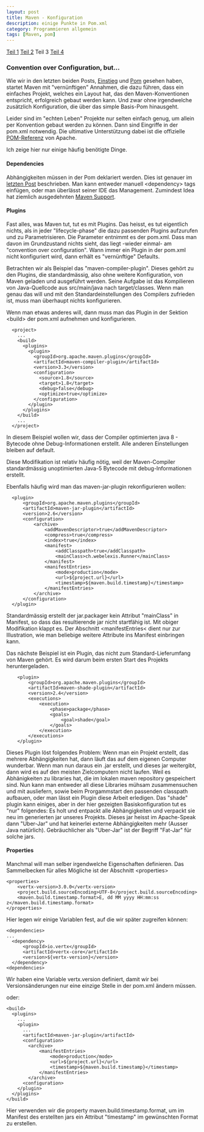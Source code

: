 ```yaml
---
layout: post
title: Maven - Konfiguration
description: einige Punkte in Pom.xml
category: Programmieren allgemein
tags: [Maven, pom]
---
```


[Teil 1](/2015/07/Maven) [Teil 2](/2015/07/pom) Teil 3 [Teil 4](/2015/07/maven-plugin)


### Convention over Configuration, but...

Wie wir in den letzten beiden Posts, [Einstieg](2015/07/Maven) und [Pom](2015/07/pom) gesehen haben, startet Maven
 mit "vernünftigen" Annahmen, die dazu führen, dass ein einfaches Projekt, welches ein Layout hat, das den Maven-Konventionen
 entspricht, erfolgreich gebaut werden kann. Und zwar ohne irgendwelche zusätzlich Konfiguration, die über das simple
 Basis-Pom hinausgeht.

Leider sind im "echten Leben" Projekte nur selten einfach genug, um allein per Konvention gebaut werden zu können.
Dann sind Eingriffe in der pom.xml notwendig. Die ultimative Unterstützung dabei ist die offizielle 
[POM-Referenz](https://maven.apache.org/pom.html) von Apache.

Ich zeige hier nur einige häufig benötigte Dinge.

#### Dependencies

Abhängigkeiten müssen in der Pom deklariert werden. Dies ist genauer im [letzten Post](2015/07/pom) beschrieben. Man kann
entweder manuell &lt;dependency&gt; tags einfügen, oder man überlässt seiner IDE das Management. Zumindest Idea hat ziemlich
ausgedehnten [Maven Support](https://www.jetbrains.com/idea/help/maven.html).

#### Plugins

Fast alles, was Maven tut, tut es mit Plugins. Das heisst, es tut eigentlich nichts, als in jeder "lifecycle-phase" 
die dazu passenden Plugins aufzurufen und zu Parametrisieren. Die Parameter entnimmt es der pom.xml. Dass man davon
im Grundzustand nichts sieht, das liegt -wieder einmal- am "convention over configuration". Wann immer ein Plugin 
in der pom.xml nicht konfiguriert wird, dann erhält es "vernünftige" Defaults.

Betrachten wir als Beispiel das "maven-compiler-plugin". Dieses gehört zu den Plugins, die standardmässig, also ohne
weitere Konfiguration, von Maven geladen und ausgeführt werden. Seine Aufgabe ist das Kompilieren von Java-Quellcode
aus src/main/java nach target/classes. Wenn man genau das will und mit den Standardeinstellungen des Compilers zufrieden
ist, muss man überhaupt nichts konfigurieren.

Wenn man etwas anderes will, dann muss man das Plugin in der Sektion &lt;build&gt; der pom.xml aufnehmen und konfigurieren.

      <project>
        ...
        <build>
          <plugins>
            <plugin>
              <groupId>org.apache.maven.plugins</groupId>
              <artifactId>maven-compiler-plugin</artifactId>
              <version>3.3</version>
              <configuration>
                <source>1.8</source>
                <target>1.8</target>
                <debug>false</debug>
                <optimize>true</optimize>
              </configuration>
            </plugin>
          </plugins>
        </build>
        ...
      </project>

In diesem Beispiel wollen wir, dass der Compiler optimierten java 8 - Bytecode 
ohne Debug-Informationen erstellt. Alle anderen Einstellungen bleiben auf default.

Diese Modifikation ist relativ häufig nötig, weil der Maven-Compiler standardmässig unoptimierten Java-5 Bytecode
mit debug-Informationen erstellt.

Ebenfalls häufig wird man das maven-jar-plugin rekonfigurieren wollen:

      <plugin>
          <groupId>org.apache.maven.plugins</groupId>
          <artifactId>maven-jar-plugin</artifactId>
          <version>2.6</version>
          <configuration>
              <archive>
                  <addMavenDescriptor>true</addMavenDescriptor>
                  <compress>true</compress>
                  <index>true</index>
                  <manifest>
                      <addClasspath>true</addClasspath>
                      <mainClass>ch.webelexis.Runner</mainClass>
                  </manifest>
                  <manifestEntries>
                      <mode>production</mode>
                      <url>${project.url}</url>
                      <timestamp>${maven.build.timestamp}</timestamp>
                  </manifestEntries>
              </archive>
          </configuration>
      </plugin>
      
Standardmässig erstellt der jar.packager kein Attribut "mainClass" in Manifest, so dass das resultierende jar
nicht startfähig ist. Mit obiger Modifikation klappt es. Der Abschnitt &lt;manifestEntries&lt; dient nur zur
Illustration, wie man beliebige weitere Attribute ins Manifest einbringen kann.

Das nächste Beispiel ist ein Plugin, das nicht zum Standard-Lieferumfang von Maven gehört. Es wird darum beim ersten
Start des Projekts heruntergeladen.

        <plugin>
            <groupId>org.apache.maven.plugins</groupId>
            <artifactId>maven-shade-plugin</artifactId>
            <version>2.4</version>
            <executions>
                <execution>
                    <phase>package</phase>
                    <goals>
                        <goal>shade</goal>
                    </goals>
                </execution>
            </executions>
        </plugin>


Dieses Plugin löst folgendes Problem: Wenn man ein Projekt erstellt, das mehrere Abhängigkeiten hat, dann läuft das auf dem eigenen
Computer wunderbar. Wenn man nun daraus ein .jar erstellt, und dieses jar weitergibt, dann wird es auf den meisten Zielcomputern
nicht laufen. Weil es Abhänigkeiten zu libraries hat, die im lokalen maven repository gespeichert sind. Nun kann man entweder
all diese Libraries mühsam zusammensuchen und mit ausliefern, sowie beim Prorgammstart den passenden classpath aufbauen, oder
man lässt ein Plugin diese Arbeit erledigen.
Das "shade" plugin kann einiges, aber in der hier gezeigten Basiskonfiguration tut es "nur" folgendes:
Es holt und entpackt alle Abhängigkeiten und verpackt sie neu im generierten jar unseres Projekts. Dieses jar heisst im
Apache-Speak dann "Uber-Jar" und hat keinerlei externe Abhängigkeiten mehr (Ausser Java natürlich). Gebräuchlicher
als "Uber-Jar" ist der Begriff "Fat-Jar" für solche jars.

#### Properties

Manchmal will man selber irgendwelche Eigenschaften definieren. Das Sammelbecken für alles Mögliche ist der Abschnitt
&lt;properties&gt;

    <properties>
        <vertx-version>3.0.0</vertx-version>
        <project.build.sourceEncoding>UTF-8</project.build.sourceEncoding>
        <maven.build.timestamp.format>E, dd MM yyyy HH:mm:ss z</maven.build.timestamp.format>
    </properties>

Hier legen wir einige Variablen fest, auf die wir später zugreifen können:

    <dependencies>
    ...
      <dependency>
          <groupId>io.vertx</groupId>
          <artifactId>vertx-core</artifactId>
          <version>${vertx-version}</version>
      </dependency>
    <dependencies>
    
Wir haben eine Variable vertx.version definiert, damit wir bei Versionsänderungen nur eine einzige Stelle in der pom.xml 
ändern müssen.

oder:

    <build>
      <plugins>
        ...
        <plugin>
          ...
          <artifactId>maven-jar-plugin</artifactId>
          <configuration>
            <archive>
                <manifestEntries>
                    <mode>production</mode>
                    <url>${project.url}</url>
                    <timestamp>${maven.build.timestamp}</timestamp>
                </manifestEntries>
            </archive>
          <configuration>
        </plugin>
      </plugins>
    </build>

Hier verwenden wir die property maven.build.timestamp.format, um im Manifest des erstellten jars ein
Attribut "timestamp" im gewünschten Format zu erstellen.

